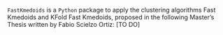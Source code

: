 `FastKmedoids` is a `Python` package to apply the clustering algorithms Fast Kmedoids and KFold Fast Kmedoids, proposed in the following Master’s Thesis written by Fabio Scielzo Ortiz: [TO DO]
